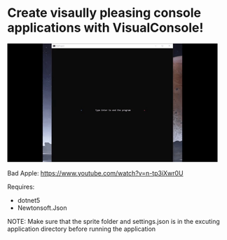 # Create visaully pleasing console applications with VisualConsole!

![alt text](https://github.com/Ruan191/Basic-Console-GameEngine/blob/main/VisualConsole/VisualConsole/images/Example.gif "Logo Title Text 1")

Bad Apple: https://www.youtube.com/watch?v=n-tp3iXwr0U

Requires:
* dotnet5
* Newtonsoft.Json

NOTE: Make sure that the sprite folder and settings.json is in the excuting application directory before running the application
